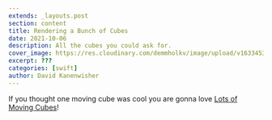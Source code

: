 ```yaml
---
extends: _layouts.post
section: content
title: Rendering a Bunch of Cubes
date: 2021-10-06
description: All the cubes you could ask for.
cover_image: https://res.cloudinary.com/demmholkv/image/upload/v1633453571/blog/cubes-on-xcode_zoryur.jpg
excerpt: ???
categories: [swift]
author: David Kanenwisher
---
```


If you thought one moving cube was cool you are gonna love [Lots of Moving Cubes](https://youtu.be/4wH-3VwPxtQ)!
